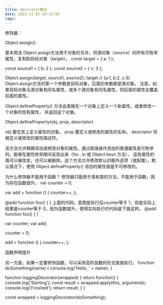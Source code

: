 ```yaml
---
title: Decorator模式
date: 2021-11-02 14:13:56
tags:
---
```

修饰器：


Object.assign()

基本用法
Object.assign方法用于对象的合并，将源对象（source）的所有可枚举属性，复制到目标对象（target）。
const target = { a: 1 };

const source1 = { b: 2 };
const source2 = { c: 3 };

Object.assign(target, source1, source2);
target // {a:1, b:2, c:3}
Object.assign方法的第一个参数是目标对象，后面的参数都是源对象。
注意，如果目标对象与源对象有同名属性，或多个源对象有同名属性，则后面的属性会覆盖前面的属性。


Object.defineProperty() 方法会直接在一个对象上定义一个新属性，或者修改一个对象的现有属性， 并返回这个对象。

Object.defineProperty(obj, prop, descriptor)

obj
要在其上定义属性的对象。
prop
要定义或修改的属性的名称。
descriptor
将被定义或修改的属性描述符。


该方法允许精确添加或修改对象的属性。通过赋值操作添加的普通属性是可枚举的，能够在属性枚举期间呈现出来（for...in 或 Object.keys 方法）， 这些属性的值可以被改变，也可以被删除。这个方法允许修改默认的额外选项（或配置）。默认情况下，使用 Object.defineProperty() 添加的属性值是不可修改的。









为什么修饰器不能用于函数？
修饰器只能用于类和类的方法，不能用于函数，因为存在函数提升。
var counter = 0;

var add = function () {
  counter++;
};

@add
function foo() {
}
上面的代码，意图是执行后counter等于 1，但是实际上结果是counter等于 0。因为函数提升，使得实际执行的代码是下面这样。
@add
function foo() {
}

var counter;
var add;

counter = 0;

add = function () {
  counter++;
};

函数声明提升

另一方面，如果一定要修饰函数，可以采用高阶函数的形式直接执行。
function doSomething(name) {
  console.log('Hello, ' + name);
}

function loggingDecorator(wrapped) {
  return function() {
    console.log('Starting');
    const result = wrapped.apply(this, arguments);
    console.log('Finished');
    return result;
  }
}

const wrapped = loggingDecorator(doSomething);
